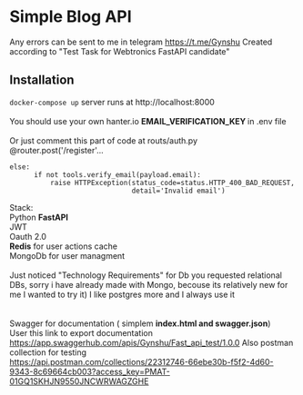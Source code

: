 # Simple Blog API
Any  errors can be sent to me in telegram https://t.me/Gynshu 
Created according to "Test Task for Webtronics FastAPI candidate"
## Installation
<code>docker-compose up</code>
server runs at http://localhost:8000<br /><br />
You should use your own hanter.io  <b>EMAIL_VERIFICATION_KEY </b> in .env file<br /><br />
Or just comment this part of code at routs/auth.py <br/>
@router.post('/register'...
```   
else:
      if not tools.verify_email(payload.email):
          raise HTTPException(status_code=status.HTTP_400_BAD_REQUEST,
                              detail='Invalid email')
```
Stack:<br />
  Python <b>FastAPI</b><br />
  JWT<br />
  Oauth 2.0<br />
  <b>Redis</b> for user actions cache<br />
  MongoDb for user managment <br />
<br />
  Just noticed "Technology Requirements" for Db you requested relational DBs, sorry i have already made with Mongo, becouse its relatively new for me I wanted to try it)
    I like postgres more and I always use it<br />
  <br /><br />Swagger for documentation ( simplem <b>index.html and swagger.json</b>)<br />
User this link to export documentation</br>
https://app.swaggerhub.com/apis/Gynshu/Fast_api_test/1.0.0
Also postman collection for testing<br />
https://api.postman.com/collections/22312746-66ebe30b-f5f2-4d60-9343-8c69664cb003?access_key=PMAT-01GQ1SKHJN9550JNCWRWAGZGHE
